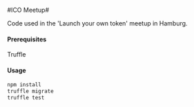 #ICO Meetup#

Code used in the 'Launch your own token' meetup in Hamburg.

#### Prerequisites
Truffle

#### Usage

```bash
npm install
truffle migrate
truffle test
```